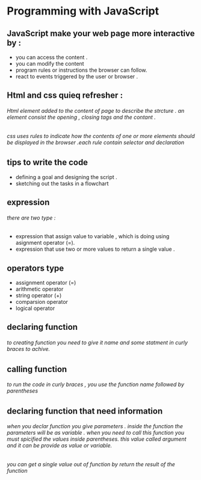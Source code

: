 # Programming with JavaScript
## JavaScript make your web page more interactive by :
+ you can access the content .
+ you can modify the content
+ program rules or instructions the browser can follow.
+ react to events triggered by the user or browser .
## Html and css quieq refresher :
###### Html element added to  the content of page to describe the strcture . an element consist the opening , closing tags and the contant .
###### css uses rules to indicate how the contents of one or more elements should be displayed in the browser .each rule contain selector and declaration  
## tips to write the code 
* defining a goal and designing the script .
* sketching out the tasks in a flowchart 
## expression
###### there are two type :
* expression that assign value to variable , which is doing using asignment operator (=).
* expression that use two or more values to return a single value .
## operators type 
* assignment operator (=)
* arithmetic operator 
* string operator (+)
* comparsion operator
* logical operator

## declaring function 
###### to creating function you need to give it name and some statment in curly braces to achive.
## calling function 
###### to run the code in curly braces , you use the function name followed by parentheses
## declaring function that need information 
###### when you declar function you give parameters . inside the function the parameters will be as variable . when you need to call this function you must spicified the values inside parentheses. this value called argument and it can be provide as value or variable.
###### you can get a single value out of function by return the result of the function 